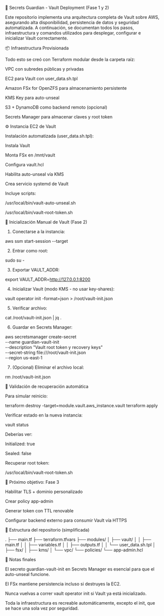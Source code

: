 🔐 Secrets Guardian - Vault Deployment (Fase 1 y 2)

Este repositorio implementa una arquitectura completa de Vault sobre AWS, asegurando alta disponibilidad, persistencia de datos y seguridad automatizada. A continuación, se documentan todos los pasos, infraestructura y comandos utilizados para desplegar, configurar e inicializar Vault correctamente.

📦 Infraestructura Provisionada

Todo esto se creó con Terraform modular desde la carpeta raíz:

VPC con subredes públicas y privadas

EC2 para Vault con user_data.sh.tpl

Amazon FSx for OpenZFS para almacenamiento persistente

KMS Key para auto-unseal

S3 + DynamoDB como backend remoto (opcional)

Secrets Manager para almacenar claves y root token

⚙️ Instancia EC2 de Vault

Instalación automatizada (user_data.sh.tpl):

Instala Vault

Monta FSx en /mnt/vault

Configura vault.hcl

Habilita auto-unseal vía KMS

Crea servicio systemd de Vault

Incluye scripts:

/usr/local/bin/vault-auto-unseal.sh

/usr/local/bin/vault-root-token.sh

🔐 Inicialización Manual de Vault (Fase 2)

1. Conectarse a la instancia:

aws ssm start-session --target <instance-id>

2. Entrar como root:

sudo su -

3. Exportar VAULT_ADDR:

export VAULT_ADDR=http://127.0.0.1:8200

4. Inicializar Vault (modo KMS - no usar key-shares):

vault operator init -format=json > /root/vault-init.json

5. Verificar archivo:

cat /root/vault-init.json | jq .

6. Guardar en Secrets Manager:

aws secretsmanager create-secret \
  --name guardian-vault-init \
  --description "Vault root token y recovery keys" \
  --secret-string file:///root/vault-init.json \
  --region us-east-1

7. (Opcional) Eliminar el archivo local:

rm /root/vault-init.json

🔁 Validación de recuperación automática

Para simular reinicio:

terraform destroy -target=module.vault.aws_instance.vault
terraform apply

Verificar estado en la nueva instancia:

vault status

Deberías ver:

Initialized: true

Sealed: false

Recuperar root token:

/usr/local/bin/vault-root-token.sh

📌 Próximo objetivo: Fase 3

Habilitar TLS + dominio personalizado

Crear policy app-admin

Generar token con TTL renovable

Configurar backend externo para consumir Vault vía HTTPS

📂 Estructura del repositorio (simplificada)

.
├── main.tf
├── terraform.tfvars
├── modules/
│   ├── vault/
│   │   ├── main.tf
│   │   ├── variables.tf
│   │   ├── outputs.tf
│   │   └── user_data.sh.tpl
│   ├── fsx/
│   ├── kms/
│   └── vpc/
└── policies/
    └── app-admin.hcl

🧠 Notas finales

El secreto guardian-vault-init en Secrets Manager es esencial para que el auto-unseal funcione.

El FSx mantiene persistencia incluso si destruyes la EC2.

Nunca vuelvas a correr vault operator init si Vault ya está inicializado.

Toda la infraestructura es recreable automáticamente, excepto el init, que se hace una sola vez por seguridad.